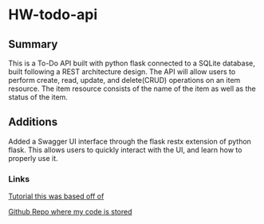 # HW-todo-api

## Summary

This is a To-Do API built with python flask connected to a SQLite database, built following a REST architecture design. The API will allow users to perform create, read, update, and delete(CRUD) operations on an item resource. The item resource consists of the name of the item as well as the status of the item.

## Additions 

Added a Swagger UI interface through the flask restx extension of python flask. This allows users to quickly interact with the UI, and learn how to properly use it. 

### Links
[Tutorial this was based off of](https://stackabuse.com/building-a-todo-app-with-flask-in-python/)

[Github Repo where my code is stored](https://github.com/zachcyrus/todo-list)
